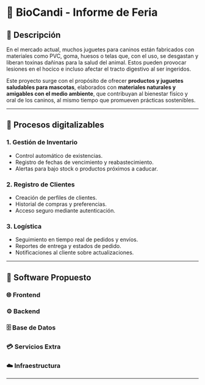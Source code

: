 # 🐾 BioCandi - Informe de Feria

## 📌 Descripción

En el mercado actual, muchos juguetes para caninos están fabricados con materiales como PVC, goma, huesos o telas que, con el uso, se desgastan y liberan toxinas dañinas para la salud del animal. Estos pueden provocar lesiones en el hocico e incluso afectar el tracto digestivo al ser ingeridos.  

Este proyecto surge con el propósito de ofrecer **productos y juguetes saludables para mascotas**, elaborados con **materiales naturales y amigables con el medio ambiente**, que contribuyan al bienestar físico y oral de los caninos, al mismo tiempo que promueven prácticas sostenibles.

---

## 📌 Procesos digitalizables

### 1. Gestión de Inventario
- Control automático de existencias.  
- Registro de fechas de vencimiento y reabastecimiento.  
- Alertas para bajo stock o productos próximos a caducar.  

### 2. Registro de Clientes
- Creación de perfiles de clientes.  
- Historial de compras y preferencias.  
- Acceso seguro mediante autenticación.  

### 3. Logística
- Seguimiento en tiempo real de pedidos y envíos.  
- Reportes de entrega y estados de pedido.  
- Notificaciones al cliente sobre actualizaciones.  

---

## 📌 Software Propuesto
### 🌐 Frontend
### ⚙️ Backend
### 🗄️ Base de Datos
### 💳 Servicios Extra
### ☁️ Infraestructura

---
